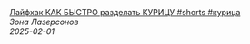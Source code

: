 <!--2025-02-01 09:00:52-->
<div class="yb">
  <a class="nodecor" href="/index.html?eda/lajfhak_kak_bystro_razdelat_kuricu_shorts_kurica">
    <img class="preview" data-videoid="ly4pNEp-QhI" src="https://i1.ytimg.com/vi/ly4pNEp-QhI/hqdefault.jpg" align="middle" alt="">
  </a>
  <div class="inlbl text">
    <a class="nodecor" href="/index.html?eda/lajfhak_kak_bystro_razdelat_kuricu_shorts_kurica">Лайфхак КАК БЫСТРО разделать КУРИЦУ #shorts  #курица</a><br>
    <i class="smaller2">Зона Лазерсoнов</i><br>
    <i class="smaller3">2025-02-01</i>
  </div>
</div>

